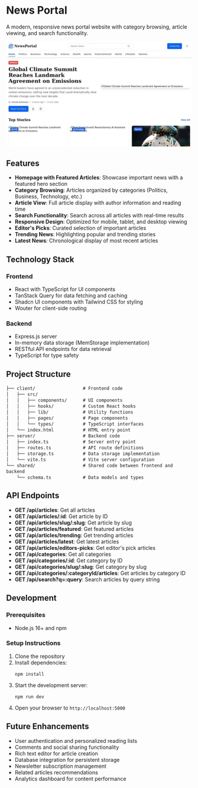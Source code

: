 # News Portal

A modern, responsive news portal website with category browsing, article viewing, and search functionality.

![News Portal Screenshot](1.png)

## Features

- **Homepage with Featured Articles**: Showcase important news with a featured hero section
- **Category Browsing**: Articles organized by categories (Politics, Business, Technology, etc.)
- **Article View**: Full article display with author information and reading time
- **Search Functionality**: Search across all articles with real-time results
- **Responsive Design**: Optimized for mobile, tablet, and desktop viewing
- **Editor's Picks**: Curated selection of important articles
- **Trending News**: Highlighting popular and trending stories
- **Latest News**: Chronological display of most recent articles

## Technology Stack

### Frontend
- React with TypeScript for UI components
- TanStack Query for data fetching and caching
- Shadcn UI components with Tailwind CSS for styling
- Wouter for client-side routing

### Backend
- Express.js server
- In-memory data storage (MemStorage implementation)
- RESTful API endpoints for data retrieval
- TypeScript for type safety

## Project Structure

```
├── client/                  # Frontend code
│   ├── src/
│   │   ├── components/      # UI components
│   │   ├── hooks/           # Custom React hooks
│   │   ├── lib/             # Utility functions
│   │   ├── pages/           # Page components
│   │   └── types/           # TypeScript interfaces
│   └── index.html           # HTML entry point
├── server/                  # Backend code
│   ├── index.ts             # Server entry point
│   ├── routes.ts            # API route definitions
│   ├── storage.ts           # Data storage implementation
│   └── vite.ts              # Vite server configuration
└── shared/                  # Shared code between frontend and backend
    └── schema.ts            # Data models and types
```

## API Endpoints

- **GET /api/articles**: Get all articles
- **GET /api/articles/:id**: Get article by ID
- **GET /api/articles/slug/:slug**: Get article by slug
- **GET /api/articles/featured**: Get featured articles
- **GET /api/articles/trending**: Get trending articles
- **GET /api/articles/latest**: Get latest articles
- **GET /api/articles/editors-picks**: Get editor's pick articles
- **GET /api/categories**: Get all categories
- **GET /api/categories/:id**: Get category by ID
- **GET /api/categories/slug/:slug**: Get category by slug
- **GET /api/categories/:categoryId/articles**: Get articles by category ID
- **GET /api/search?q=:query**: Search articles by query string

## Development

### Prerequisites
- Node.js 16+ and npm

### Setup Instructions
1. Clone the repository
2. Install dependencies:
   ```
   npm install
   ```
3. Start the development server:
   ```
   npm run dev
   ```
4. Open your browser to `http://localhost:5000`

## Future Enhancements

- User authentication and personalized reading lists
- Comments and social sharing functionality
- Rich text editor for article creation
- Database integration for persistent storage
- Newsletter subscription management
- Related articles recommendations
- Analytics dashboard for content performance